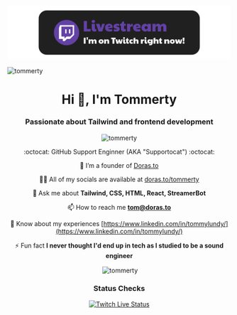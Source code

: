 [![Twitch Live Banner](/assets/livebanner.png)](https://www.twitch.tv/tommerty)
<p align="left"> <img src="https://komarev.com/ghpvc/?username=tommerty&label=Profile%20views&color=0e75b6&style=flat" alt="tommerty" /> </p>
<h1 align="center">Hi 👋, I'm Tommerty</h1>
<h3 align="center">Passionate about Tailwind and frontend development</h3>

<p align="center"><img align="center" src="https://github-readme-streak-stats.herokuapp.com/?user=tommerty&" alt="tommerty" /></p>
<div align="center">
:octocat: GitHub Support Enginner (AKA "Supportocat") :octocat:

👯 I’m a founder of [Doras.to](https://doras.to)

👨‍💻 All of my socials are available at [doras.to/tommerty](https://doras.to/tommerty)

💬 Ask me about **Tailwind, CSS, HTML, React, StreamerBot**

📫 How to reach me **tom@doras.to**

📄 Know about my experiences [https://www.linkedin.com/in/tommylundy/](https://www.linkedin.com/in/tommylundy/)

⚡ Fun fact **I never thought I'd end up in tech as I studied to be a sound engineer**

<p>&nbsp;<img align="center" src="https://github-readme-stats.vercel.app/api?username=tommerty&show_icons=true&locale=en" alt="tommerty" /></p>

### Status Checks
[![Twitch Live Status](https://github.com/tommerty/tommerty/actions/workflows/livestream.yml/badge.svg)](https://github.com/tommerty/tommerty/actions/workflows/livestream.yml)
